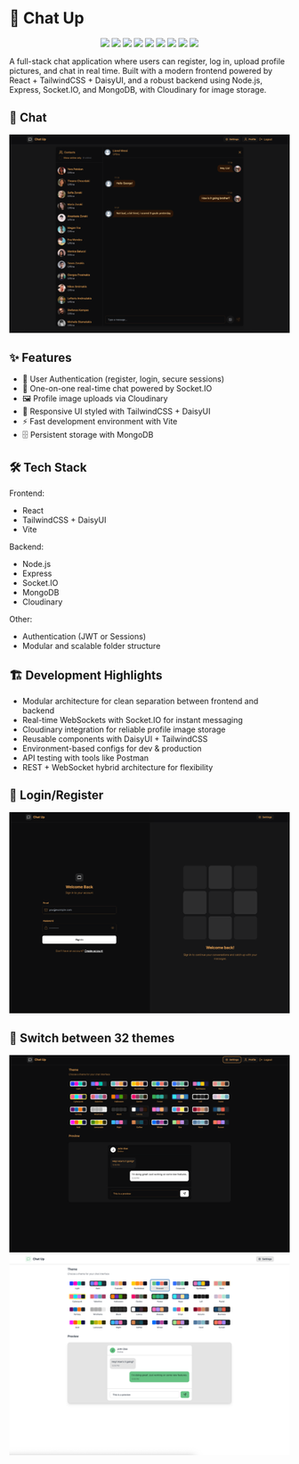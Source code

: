 # 💬 Chat Up

<p align="center"> <img src="https://img.shields.io/badge/React-blue" /> <img src="https://img.shields.io/badge/TailwindCSS-38B2AC" /> <img src="https://img.shields.io/badge/DaisyUI-ff69b4" /> <img src="https://img.shields.io/badge/Vite-yellow" /> <img src="https://img.shields.io/badge/Node.js-68a063" /> <img src="https://img.shields.io/badge/Express-lightgrey" /> <img src="https://img.shields.io/badge/MongoDB-brightgreen" /> <img src="https://img.shields.io/badge/Cloudinary-4285F4" /> <img src="https://img.shields.io/badge/Socket.IO-black" /> </p>
A full-stack chat application where users can register, log in, upload profile pictures, and chat in real time. Built with a modern frontend powered by React + TailwindCSS + DaisyUI, and a robust backend using Node.js, Express, Socket.IO, and MongoDB, with Cloudinary for image storage.




## 📸 Chat

<p align="center">
  <img src="app3.png" alt="Chat Page" />
</p>


## ✨ Features

- 🔐 User Authentication (register, login, secure sessions)
- 💬 One-on-one real-time chat powered by Socket.IO
- 🖼️ Profile image uploads via Cloudinary
- 🎨 Responsive UI styled with TailwindCSS + DaisyUI
- ⚡ Fast development environment with Vite
- 🗄️ Persistent storage with MongoDB

## 🛠️ Tech Stack

Frontend:
- React
- TailwindCSS + DaisyUI
- Vite

Backend:
- Node.js
- Express
- Socket.IO
- MongoDB
- Cloudinary

Other:
- Authentication (JWT or Sessions)
- Modular and scalable folder structure

## 🏗️ Development Highlights

- Modular architecture for clean separation between frontend and backend
- Real-time WebSockets with Socket.IO for instant messaging
- Cloudinary integration for reliable profile image storage
- Reusable components with DaisyUI + TailwindCSS
- Environment-based configs for dev & production
- API testing with tools like Postman
- REST + WebSocket hybrid architecture for flexibility

## 📸 Login/Register

<p align="center">
  <img src="app5.png" alt="Chat Page" />
</p>

## 📸 Switch between 32 themes

<p align="center">
  <img src="app1.png" alt="Login Page" />
  <img src="app4.png" alt="Chat Page" />
</p>
